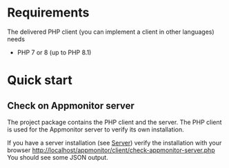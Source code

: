 # Requirements #

The delivered PHP client (you can implement a client in other languages) needs

- PHP 7 or 8 (up to PHP 8.1)

# Quick start #

## Check on Appmonitor server ##

The project package contains the PHP client and the server. The PHP client is used for the Appmonitor server to verify its own installation.

If you have a server installation (see [Server](../10_Server/10_Installation.md)) verify the installation with your browser <http://localhost/appmonitor/client/check-appmonitor-server.php> You should see some JSON output.
